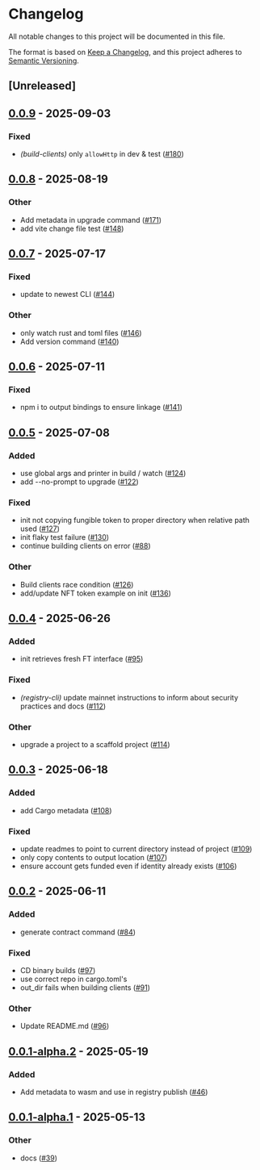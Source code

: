 # Changelog

All notable changes to this project will be documented in this file.

The format is based on [Keep a Changelog](https://keepachangelog.com/en/1.0.0/),
and this project adheres to [Semantic Versioning](https://semver.org/spec/v2.0.0.html).

## [Unreleased]

## [0.0.9](https://github.com/AhaLabs/scaffold-stellar/compare/stellar-scaffold-cli-v0.0.8...stellar-scaffold-cli-v0.0.9) - 2025-09-03

### Fixed

- *(build-clients)* only `allowHttp` in dev & test ([#180](https://github.com/AhaLabs/scaffold-stellar/pull/180))

## [0.0.8](https://github.com/AhaLabs/scaffold-stellar/compare/stellar-scaffold-cli-v0.0.7...stellar-scaffold-cli-v0.0.8) - 2025-08-19

### Other

- Add metadata in upgrade command ([#171](https://github.com/AhaLabs/scaffold-stellar/pull/171))
- add vite change file test ([#148](https://github.com/AhaLabs/scaffold-stellar/pull/148))

## [0.0.7](https://github.com/AhaLabs/scaffold-stellar/compare/stellar-scaffold-cli-v0.0.6...stellar-scaffold-cli-v0.0.7) - 2025-07-17

### Fixed

- update to newest CLI ([#144](https://github.com/AhaLabs/scaffold-stellar/pull/144))

### Other

- only watch rust and toml files ([#146](https://github.com/AhaLabs/scaffold-stellar/pull/146))
- Add version command ([#140](https://github.com/AhaLabs/scaffold-stellar/pull/140))

## [0.0.6](https://github.com/AhaLabs/scaffold-stellar/compare/stellar-scaffold-cli-v0.0.5...stellar-scaffold-cli-v0.0.6) - 2025-07-11

### Fixed

- npm i to output bindings to ensure linkage ([#141](https://github.com/AhaLabs/scaffold-stellar/pull/141))

## [0.0.5](https://github.com/AhaLabs/scaffold-stellar/compare/stellar-scaffold-cli-v0.0.4...stellar-scaffold-cli-v0.0.5) - 2025-07-08

### Added

- use global args and printer in build / watch ([#124](https://github.com/AhaLabs/scaffold-stellar/pull/124))
- add --no-prompt to upgrade ([#122](https://github.com/AhaLabs/scaffold-stellar/pull/122))

### Fixed

- init not copying fungible token to proper directory when relative path used ([#127](https://github.com/AhaLabs/scaffold-stellar/pull/127))
- init flaky test failure ([#130](https://github.com/AhaLabs/scaffold-stellar/pull/130))
- continue building clients on error ([#88](https://github.com/AhaLabs/scaffold-stellar/pull/88))

### Other

- Build clients race condition ([#126](https://github.com/AhaLabs/scaffold-stellar/pull/126))
- add/update NFT token example on init ([#136](https://github.com/AhaLabs/scaffold-stellar/pull/136))

## [0.0.4](https://github.com/AhaLabs/scaffold-stellar/compare/stellar-scaffold-cli-v0.0.3...stellar-scaffold-cli-v0.0.4) - 2025-06-26

### Added

- init retrieves fresh FT interface ([#95](https://github.com/AhaLabs/scaffold-stellar/pull/95))

### Fixed

- *(registry-cli)* update mainnet instructions to inform about security practices and docs ([#112](https://github.com/AhaLabs/scaffold-stellar/pull/112))

### Other

- upgrade a project to a scaffold project ([#114](https://github.com/AhaLabs/scaffold-stellar/pull/114))

## [0.0.3](https://github.com/AhaLabs/scaffold-stellar/compare/stellar-scaffold-cli-v0.0.2...stellar-scaffold-cli-v0.0.3) - 2025-06-18

### Added

- add Cargo metadata ([#108](https://github.com/AhaLabs/scaffold-stellar/pull/108))

### Fixed

- update readmes to point to current directory instead of project ([#109](https://github.com/AhaLabs/scaffold-stellar/pull/109))
- only copy contents to output location ([#107](https://github.com/AhaLabs/scaffold-stellar/pull/107))
- ensure account gets funded even if identity already exists ([#106](https://github.com/AhaLabs/scaffold-stellar/pull/106))

## [0.0.2](https://github.com/AhaLabs/scaffold-stellar/compare/stellar-scaffold-cli-v0.0.1...stellar-scaffold-cli-v0.0.2) - 2025-06-11

### Added

- generate contract command ([#84](https://github.com/AhaLabs/scaffold-stellar/pull/84))

### Fixed

- CD binary builds  ([#97](https://github.com/AhaLabs/scaffold-stellar/pull/97))
- use correct repo in cargo.toml's
- out_dir fails when building clients ([#91](https://github.com/AhaLabs/scaffold-stellar/pull/91))

### Other

- Update README.md ([#96](https://github.com/AhaLabs/scaffold-stellar/pull/96))

## [0.0.1-alpha.2](https://github.com/AhaLabs/scaffold-stellar/compare/stellar-scaffold-cli-v0.0.1-alpha.1...stellar-scaffold-cli-v0.0.1-alpha.2) - 2025-05-19

### Added

- Add metadata to wasm and use in registry publish ([#46](https://github.com/AhaLabs/scaffold-stellar/pull/46))

## [0.0.1-alpha.1](https://github.com/AhaLabs/scaffold-stellar/compare/stellar-scaffold-cli-v0.0.1-alpha...stellar-scaffold-cli-v0.0.1-alpha.1) - 2025-05-13

### Other

- docs ([#39](https://github.com/AhaLabs/scaffold-stellar/pull/39))
